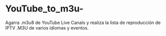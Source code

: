 # YouTube_to_m3u-
Agarra .m3u8 de YouTube Live Canals y realiza la lista de reproducción de IPTV .M3U de varios idiomas y eventos.
